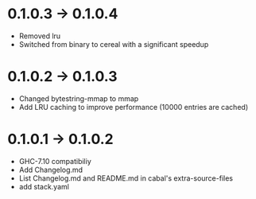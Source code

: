 # 0.1.0.3 -> 0.1.0.4
- Removed lru
- Switched from binary to cereal with a significant speedup

# 0.1.0.2 -> 0.1.0.3
- Changed bytestring-mmap to mmap
- Add LRU caching to improve performance (10000 entries are cached)

# 0.1.0.1 -> 0.1.0.2

- GHC-7.10 compatibiliy
- Add Changelog.md
- List Changelog.md and README.md in cabal's extra-source-files
- add stack.yaml
